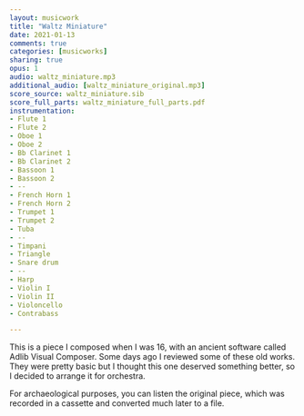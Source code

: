 ```yaml
---
layout: musicwork
title: "Waltz Miniature"
date: 2021-01-13
comments: true
categories: [musicworks]
sharing: true
opus: 1
audio: waltz_miniature.mp3
additional_audio: [waltz_miniature_original.mp3]
score_source: waltz_miniature.sib
score_full_parts: waltz_miniature_full_parts.pdf
instrumentation:
- Flute 1
- Flute 2
- Oboe 1
- Oboe 2
- Bb Clarinet 1
- Bb Clarinet 2
- Bassoon 1
- Bassoon 2
- --
- French Horn 1
- French Horn 2
- Trumpet 1
- Trumpet 2
- Tuba
- --
- Timpani
- Triangle
- Snare drum
- --
- Harp
- Violin I
- Violin II
- Violoncello
- Contrabass

---
```

This is a piece I composed when I was 16, with an ancient software called Adlib Visual Composer. Some days ago I reviewed some of these old works. They were pretty basic but I thought this one deserved something better, so I decided to arrange it for orchestra.

For archaeological purposes, you can listen the original piece, which was recorded in a cassette and converted much later to a file.
